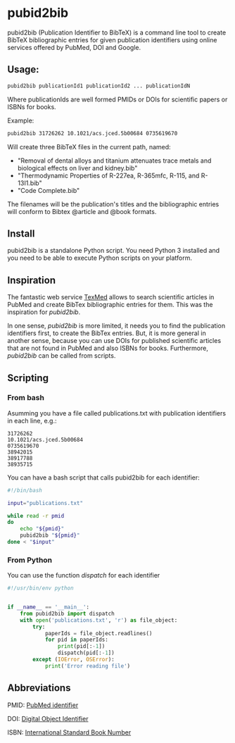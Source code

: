 # pubid2bib

pubid2bib (Publication Identifier to BibTeX) is a command line tool to create BibTeX 
bibliographic entries for given publication identifiers using online services offered by
PubMed, DOI and Google.


## Usage:

```bash
pubid2bib publicationId1 publicationId2 ... publicationIdN
```

Where publicationIds are well formed PMIDs or DOIs for scientific papers
or ISBNs for books.

Example:

```bash
pubid2bib 31726262 10.1021/acs.jced.5b00684 0735619670
```

Will create three BibTeX files in the current path, named:
  - "Removal of dental alloys and titanium attenuates trace metals and
     biological effects on liver and kidney.bib"
  - "Thermodynamic Properties of R-227ea, R-365mfc, R-115, and R-13I1.bib"
  - "Code Complete.bib"

The filenames will be the publication's titles and the
bibliographic entries will conform to Bibtex @article and @book
formats.

## Install

pubid2bib is a standalone Python script. You need Python 3 installed and you
need to be able to execute Python scripts on your platform.


## Inspiration

The fantastic web service <a href="http://www.bioinformatics.org/texmed/">TexMed</a>
allows to search scientific articles in PubMed and create BibTex bibliographic
entries for them. This was the inspiration for *pubid2bib*.

In one sense, *pubid2bib* is more limited, it needs you to find the publication
identifiers first, to create the BibTex entries. But, it is more general in another
sense, because you can use DOIs for published scientific articles that are not found
in PubMed and also ISBNs for books. Furthermore, *pubid2bib* can be called from
scripts.


## Scripting

### From bash

Asumming you have a file called publications.txt with publication identifiers in each line, e.g.:

```text
31726262
10.1021/acs.jced.5b00684
0735619670
38942015
38917788
38935715
```

You can have a bash script that calls pubid2bib for each identifier:
```bash
#!/bin/bash

input="publications.txt"

while read -r pmid
do
    echo "${pmid}"
    pubid2bib "${pmid}"
done < "$input"
```

### From Python

You can use the function *dispatch* for each identifier
```python
#!/usr/bin/env python


if __name__ == '__main__':
    from pubid2bib import dispatch
    with open('publications.txt', 'r') as file_object:
        try:
            paperIds = file_object.readlines()
            for pid in paperIds:
                print(pid[:-1])
                dispatch(pid[:-1])
        except (IOError, OSError):
            print('Error reading file')
```


## Abbreviations

PMID: <a href="https://en.wikipedia.org/wiki/PubMed#PubMed_identifier">PubMed identifier</a>

DOI: <a href="https://www.doi.org/the-identifier/what-is-a-doi/">Digital Object Identifier</a>

ISBN: <a href="https://en.wikipedia.org/wiki/ISBN">International Standard Book Number</a>


